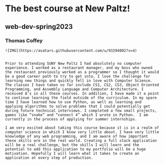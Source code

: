 # The best course at New Paltz! 
## web-dev-spring2023

### Thomas Coffey

    ![IMG](https://avatars.githubusercontent.com/u/93294002?v=4)

      
	Prior to attending SUNY New Paltz I had absolutely no computer experience. I worked as a restaurant manager, and my boss who owned the restaurant previously worked as a programmer so I thought it would be a good career path to try to get into. I love the challenge for learning new things and quickly fell in love with Computer Science. The classes I have taken so far include CS1, CS2, CS3, Object Oriented Programming, and Assembly Language and Computer Architecture. I received A’s in all these courses. In addition, I have made it a point to continue learning the field outside of the curriculum. In my spare time I have learned how to use Python, as well as learning and applying algorithms to solve problems that I could potentially get during future technical interviews. I completed a few small projects, games like “snake” and “connect 4” which I wrote in Python.  I am currently in the process of applying for summer internships. 
	
    I am very excited about taking this course because it is in a realm of computer science in which I know very little about. I have very little knowledge of any web programming, and I am aware of how important these skills are in the real world. Creating a full stack application will be a real challenge, but the skills I will learn and the potential to add this application to my portfolio will be a huge motivation. Hopefully I will learn what it takes to create an application at every step of production.
